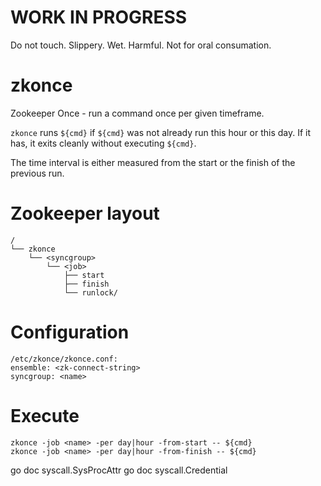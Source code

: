 # WORK IN PROGRESS

Do not touch. Slippery. Wet. Harmful. Not for oral consumation.

# zkonce

Zookeeper Once - run a command once per given timeframe.

`zkonce` runs `${cmd}` if `${cmd}` was not already run this hour or
this day. If it has, it exits cleanly without executing `${cmd}`.

The time interval is either measured from the start or the finish
of the previous run.

# Zookeeper layout

```
/
└── zkonce
    └── <syncgroup>
        └── <job>
            ├── start
            ├── finish
            └── runlock/
```

# Configuration

```
/etc/zkonce/zkonce.conf:
ensemble: <zk-connect-string>
syncgroup: <name>
```

# Execute

```
zkonce -job <name> -per day|hour -from-start -- ${cmd}
zkonce -job <name> -per day|hour -from-finish -- ${cmd}
```

go doc syscall.SysProcAttr
go doc syscall.Credential
